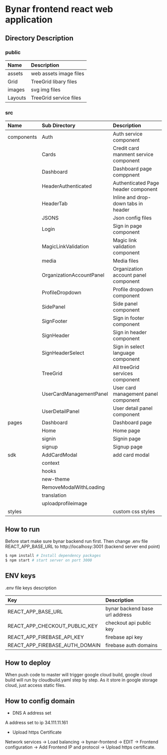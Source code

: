 Bynar frontend react web application
==================================================
## Directory Description
### public
| Name | Description |
| :--- | :--- |
| assets | web assets image files |
| Grid | TreeGrid libary files |
| images | svg img files |
| Layouts | TreeGrid service files |

### src
| Name | Sub Directory | Description |
| :--- | :--- |:--- |
| components | Auth | Auth service component|
|  | Cards |Credit card manment service component|
|  | Dashboard |Dashboard page comppnent|
|  | HeaderAuthenticated | Authenticated Page header component|
|  | HeaderTab | Inline and drop-down tabs in header|
|  | JSONS | Json config files |
|  | Login | Sign in page component |
|  | MagicLinkValidation | Magic link validation component|
|  | media | Media files |
|  | OrganizationAccountPanel | Organization account panel component|
|  | ProfileDropdown | Profile dropdown component|
|  | SidePanel | Side panel component|
|  | SignFooter | Sign in footer component|
|  | SignHeader | Sign in header component|
|  | SignHeaderSelect | Sign in select language component|
|  | TreeGrid | All treeGrid services component|
|  | UserCardManagementPanel | User card management panel component|
|  | UserDetailPanel | User detail panel component|
| pages | Dashboard | Dashboard page|
|  | Home | Home page|
|  | signin | Signin page|
|  | signup | Signup page|
|  sdk | AddCardModal | add card modal|
|  | context | |
|  | hooks | |
|  | new-theme | |
|  | RemoveModalWithLoading | |
|  | translation | |
|  | uploadprofileimage | |
|  styles | | custom css styles|

## How to run

Before start make sure bynar backend run first. Then change .env file REACT_APP_BASE_URL to http://localhosy:3001 (backend server end point)

```bash
$ npm install # Install dependency packages
$ npm start # start server on port 3000
```

## ENV keys
.env file keys description

| Key | Description |
| :--- | :--- |
| REACT_APP_BASE_URL| bynar backend base url address|
| REACT_APP_CHECKOUT_PUBLIC_KEY| checkout api public key|
| REACT_APP_FIREBASE_API_KEY| firebase api key|
| REACT_APP_FIREBASE_AUTH_DOMAIN| firebase auth domains|

## How to deploy

When push code to master will trigger google cloud build, google cloud build will run by cloudbuild.yaml step by step. As it store in google storage cloud, just access static files.

## How to config domain
* DNS A address set

A address set to ip 34.111.11.161

* Upload https Certificate

Network services -> Load balancing -> bynar-frontend -> EDIT -> Frontend configuration -> Add Frontend IP and protocol -> Upload https certificate.
